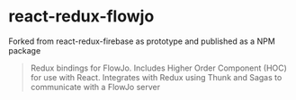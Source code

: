 # react-redux-flowjo

Forked from react-redux-firebase as prototype and published as a NPM package

> Redux bindings for FlowJo. Includes Higher Order Component (HOC) for use with React.
 Integrates with Redux using Thunk and Sagas to communicate with a FlowJo server
